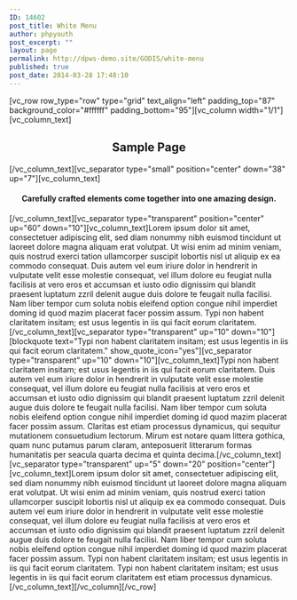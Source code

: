 ```yaml
---
ID: 14602
post_title: White Menu
author: phpyouth
post_excerpt: ""
layout: page
permalink: http://dpws-demo.site/GODIS/white-menu
published: true
post_date: 2014-03-28 17:48:10
---
```

[vc_row row_type="row" type="grid" text_align="left" padding_top="87" background_color="#ffffff" padding_bottom="95"][vc_column width="1/1"][vc_column_text]
<h2 style="text-align: center;">Sample Page</h2>
[/vc_column_text][vc_separator type="small" position="center" down="38" up="7"][vc_column_text]
<h4 style="text-align: center;">Carefully crafted elements come together into one amazing design.</h4>
[/vc_column_text][vc_separator type="transparent" position="center" up="60" down="10"][vc_column_text]Lorem ipsum dolor sit amet, consectetuer adipiscing elit, sed diam nonummy nibh euismod tincidunt ut laoreet dolore magna aliquam erat volutpat. Ut wisi enim ad minim veniam, quis nostrud exerci tation ullamcorper suscipit lobortis nisl ut aliquip ex ea commodo consequat. Duis autem vel eum iriure dolor in hendrerit in vulputate velit esse molestie consequat, vel illum dolore eu feugiat nulla facilisis at vero eros et accumsan et iusto odio dignissim qui blandit praesent luptatum zzril delenit augue duis dolore te feugait nulla facilisi. Nam liber tempor cum soluta nobis eleifend option congue nihil imperdiet doming id quod mazim placerat facer possim assum. Typi non habent claritatem insitam; est usus legentis in iis qui facit eorum claritatem.[/vc_column_text][vc_separator type="transparent" up="10" down="10"][blockquote text="Typi non habent claritatem insitam; est usus legentis in iis qui facit eorum claritatem." show_quote_icon="yes"][vc_separator type="transparent" up="10" down="10"][vc_column_text]Typi non habent claritatem insitam; est usus legentis in iis qui facit eorum claritatem. Duis autem vel eum iriure dolor in hendrerit in vulputate velit esse molestie consequat, vel illum dolore eu feugiat nulla facilisis at vero eros et accumsan et iusto odio dignissim qui blandit praesent luptatum zzril delenit augue duis dolore te feugait nulla facilisi. Nam liber tempor cum soluta nobis eleifend option congue nihil imperdiet doming id quod mazim placerat facer possim assum. Claritas est etiam processus dynamicus, qui sequitur mutationem consuetudium lectorum. Mirum est notare quam littera gothica, quam nunc putamus parum claram, anteposuerit litterarum formas humanitatis per seacula quarta decima et quinta decima.[/vc_column_text][vc_separator type="transparent" up="5" down="20" position="center"][vc_column_text]Lorem ipsum dolor sit amet, consectetuer adipiscing elit, sed diam nonummy nibh euismod tincidunt ut laoreet dolore magna aliquam erat volutpat. Ut wisi enim ad minim veniam, quis nostrud exerci tation ullamcorper suscipit lobortis nisl ut aliquip ex ea commodo consequat. Duis autem vel eum iriure dolor in hendrerit in vulputate velit esse molestie consequat, vel illum dolore eu feugiat nulla facilisis at vero eros et accumsan et iusto odio dignissim qui blandit praesent luptatum zzril delenit augue duis dolore te feugait nulla facilisi. Nam liber tempor cum soluta nobis eleifend option congue nihil imperdiet doming id quod mazim placerat facer possim assum. Typi non habent claritatem insitam; est usus legentis in iis qui facit eorum claritatem. Typi non habent claritatem insitam; est usus legentis in iis qui facit eorum claritatem est etiam processus dynamicus.[/vc_column_text][/vc_column][/vc_row]